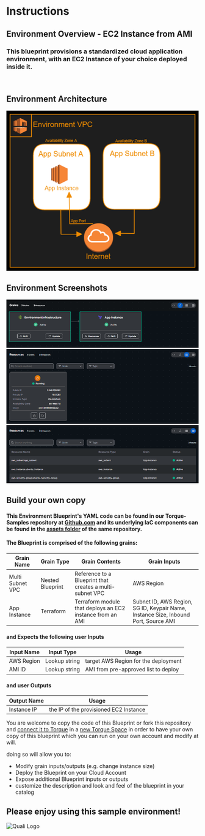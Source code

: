 # **Instructions**
## Environment Overview - EC2 Instance from AMI
### This blueprint provisions a standardized cloud application environment, with an EC2 Instance of your choice deployed inside it. 
<br/>

## Environment Architecture
![Environment Architecture](env_images/EC2_Instance_Arch.png)

## Environment Screenshots
![Environment Grains](env_images/EC2_Instance_Grains.png)
<br/> 
![Environment Cards](env_images/EC2_Instance_Cards.png)
<br/> 
![Environment Resources](env_images/EC2_Instance_Resources.png)
<br/> 

## Build your own copy 
#### This Environment Blueprint's YAML code can be found in our Torque-Samples repository at [Github.com](https://github.com/QualiTorque/Torque-Samples/blob/main/blueprints/EC2%20Instance%20from%20AMI.yaml) and its underlying IaC components can be found in the [assets folder](https://github.com/QualiTorque/Torque-Samples/blob/main/assets/) of the same repository.


#### The Blueprint is comprised of the following grains:
| Grain Name       | Grain Type       | Grain Contents| Grain Inputs | 
| -----            | ---------        | ----------    | ----------   | 
| Multi Subnet VPC | Nested Blueprint | Reference to a Blueprint that creates a multi-subnet VPC  | AWS Region   | 
| App Instance     | Terraform        | Terraform module that deploys an EC2 instance from an AMI | Subnet ID, AWS Region, SG ID, Keypair Name, Instance Size, Inbound Port, Source AMI   | 

#### and Expects the following user Inputs
| Input Name       | Input Type       | Usage        | 
| -----            | ---------        | ----------   | 
| AWS Region       | Lookup string    | target AWS Region for the deployment | 
| AMI ID           | Lookup string    | AMI from pre-approved list to deploy | 


#### and user Outputs
| Output Name      | Usage                                    | 
| -----            | ----------                               | 
| Instance IP      | the IP of the provisioned EC2 Instance   | 


You are welcome to copy the code of this Blueprint or fork this repository and [connect it to Torque](https://docs.qtorque.io/admin-guide/source-control/source-control-github) in a [new Torque Space](https://docs.qtorque.io/getting-started/Getting%20starting%20with%20terraform) in order to have your own copy of this blueprint which you can run on your own account and modify at will. 

doing so will allow you to: 
- Modify grain inputs/outputs (e.g. change instance size)
- Deploy the Blueprint on your Cloud Account 
- Expose additional Blueprint inputs or outputs 
- customize the description and look and feel of the blueprint in your catalog

## Please enjoy using this sample environment!

![Quali Logo](https://docs.qtorque.io/assets/images/logo-dm-f11e9cc418b94216dedd0b6e73e4a33d.svg)
